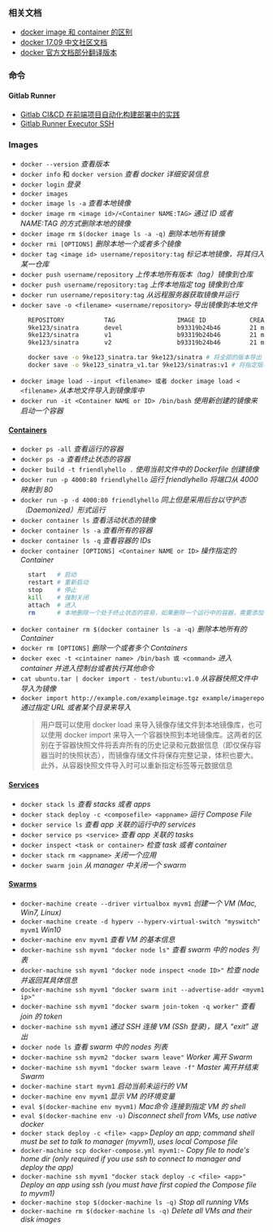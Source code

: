 ### 相关文档
* [docker image 和 container 的区别](https://www.cnblogs.com/bethal/p/5942369.html)
* [docker 17.09 中文社区文档](https://docs-cn.docker.octowhale.com/)
* [docker 官方文档部分翻译版本](http://www.dockerinfo.net/document)

### 命令

#### Gitlab Runner
* [Gitlab CI&CD 在前端项目自动化构建部署中的实践](https://blog.csdn.net/java060515/article/details/84065083)
* [Gitlab Runner Executor SSH](https://docs.gitlab.com/ee/ci/ssh_keys/README.html#ssh-keys-when-using-the-docker-executor)

### Images
* `docker --version` _查看版本_
* `docker info` 和 `docker version` _查看 docker 详细安装信息_
* `docker login` _登录_
* `docker images`
* `docker image ls -a` _查看本地镜像_
* `docker image rm <image id>/<Container NAME:TAG>` _通过 ID 或者 NAME:TAG 的方式删除本地的镜像_
* `docker image rm $(docker image ls -a -q)` _删除本地所有镜像_
* `docker rmi [OPTIONS]` _删除本地一个或者多个镜像_
* `docker tag <image id> username/repository:tag` _标记本地镜像，将其归入某一仓库_
* `docker push username/repository` _上传本地所有版本（tag）镜像到仓库_
* `docker push username/repository:tag` _上传本地指定 tag 镜像到仓库_
* `docker run username/repository:tag` _从远程服务器获取镜像并运行_
* `docker save -o <filename> <username/repository>` _导出镜像到本地文件_
  ``` bash
    REPOSITORY           TAG                 IMAGE ID            CREATED             SIZE
    9ke123/sinatra       devel               b93319b24b46        21 minutes ago      191MB
    9ke123/sinatra       v1                  b93319b24b46        21 minutes ago      191MB
    9ke123/sinatra       v2                  b93319b24b46        21 minutes ago      191MB

    docker save -o 9ke123_sinatra.tar 9ke123/sinatra # 将全部的版本导出
    docker save -o 9ke123_sinatra_v1.tar 9ke123/sinatras:v1 # 将指定版本的镜像导出
  ```
* `docker image load --input <filename> 或者 docker image load < <filename>` _从本地文件导入到镜像库中_
* `docker run -it <Container NAME or ID> /bin/bash` _使用新创建的镜像来启动一个容器_


#### [Containers](https://docs.docker.com/get-started/part2/)
* `docker ps -all` _查看运行的容器_
* `docker ps -a` _查看终止状态的容器_
* `docker build -t friendlyhello .` _使用当前文件中的 Dockerfile 创建镜像_
* `docker run -p 4000:80 friendlyhello` _运行 friendlyhello 将端口从 4000 映射到 80_
* `docker run -p -d 4000:80 friendlyhello` _同上但是采用后台以守护态（Daemonized）形式运行_
* `docker container ls` _查看活动状态的镜像_
* `docker container ls -a` _查看所有的容器_
* `docker container ls -q` _查看容器的 IDs_
* `docker container [OPTIONS] <Container NAME or ID>` _操作指定的 Container_
  ``` bash
    start   # 启动
    restart # 重新启动
    stop    # 停止
    kill    # 强制关闭
    attach  # 进入
    rm      # 本地删除一个处于终止状态的容易，如果删除一个运行中的容器，需要添加 -f 参数
  ```
* `docker container rm $(docker container ls -a -q)` _删除本地所有的 Container_
* `docker rm [OPTIONS]` _删除一个或者多个 Containers_
* `docker exec -t <cintainer name> /bin/bash 或 <command>` _进入 container 并进入控制台或者执行其他命令_
* `cat ubuntu.tar | docker import - test/ubuntu:v1.0` _从容器快照文件中导入为镜像_
* `docker import http://example.com/exampleimage.tgz example/imagerepo` _通过指定 URL 或者某个目录来导入_
  > 用户既可以使用 docker load 来导入镜像存储文件到本地镜像库，也可以使用 docker import 来导入一个容器快照到本地镜像库。这两者的区别在于容器快照文件将丢弃所有的历史记录和元数据信息（即仅保存容器当时的快照状态），而镜像存储文件将保存完整记录，体积也要大。此外，从容器快照文件导入时可以重新指定标签等元数据信息


#### [Services](https://docs.docker.com/get-started/part3/)
* `docker stack ls` _查看 stacks 或者 apps_
* `docker stack deploy -c <composefile> <appname>` _运行 Compose File_
* `docker service ls` _查看 app 关联的运行中的 services_
* `docker service ps <service>` _查看 app 关联的 tasks_
* `docker inspect <task or container>` _检查 task 或者 container_
* `docker stack rm <appname>` _关闭一个应用_
* `docker swarm join` _从 manager 中关闭一个 swarm_

#### [Swarms](https://docs.docker.com/get-started/part4/)
* `docker-machine create --driver virtualbox myvm1` _创建一个 VM (Mac, Win7, Linux)_
* `docker-machine create -d hyperv --hyperv-virtual-switch "myswitch" myvm1` _Win10_
* `docker-machine env myvm1` _查看 VM 的基本信息_
* `docker-machine ssh myvm1 "docker node ls"` _查看 swarm 中的 nodes 列表_
* `docker-machine ssh myvm1 "docker node inspect <node ID>"` _检查 node 并返回其具体信息_
* `docker-machine ssh myvm1 "docker swarm init --advertise-addr <myvm1 ip>"`
* `docker-machine ssh myvm1 "docker swarm join-token -q worker"` _查看 join 的 token_
* `docker-machine ssh myvm1` _通过 SSH 连接 VM (SSh 登录)，键入 “exit” 退出_
* `docker node ls` _查看 swarm 中的 nodes 列表_
* `docker-machine ssh myvm2 "docker swarm leave"` _Worker 离开 Swarm_
* `docker-machine ssh myvm1 "docker swarm leave -f"` _Master 离开并结束 Swarm_
* `docker-machine start myvm1` _启动当前未运行的 VM_
* `docker-machine env myvm1` _显示 VM 的环境变量_
* `eval $(docker-machine env myvm1)` _Mac命令 连接到指定 VM 的 shell_
* `eval $(docker-machine env -u)` _Disconnect shell from VMs, use native docker_
* `docker stack deploy -c <file> <app>`  _Deploy an app; command shell must be set to talk to manager (myvm1), uses local Compose file_
* `docker-machine scp docker-compose.yml myvm1:~` _Copy file to node's home dir (only required if you use ssh to connect to manager and deploy the app)_
* `docker-machine ssh myvm1 "docker stack deploy -c <file> <app>"`   _Deploy an app using ssh (you must have first copied the Compose file to myvm1)_
* `docker-machine stop $(docker-machine ls -q)` _Stop all running VMs_
* `docker-machine rm $(docker-machine ls -q)` _Delete all VMs and their disk images_

